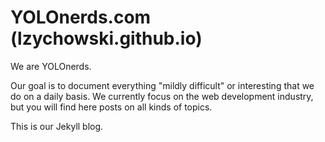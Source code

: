 # YOLOnerds.com (lzychowski.github.io)

We are YOLOnerds.

Our goal is to document everything "mildly difficult" or interesting that we do on a daily basis. We currently focus on the web development industry, but you will find here posts on all kinds of topics.

This is our Jekyll blog.
